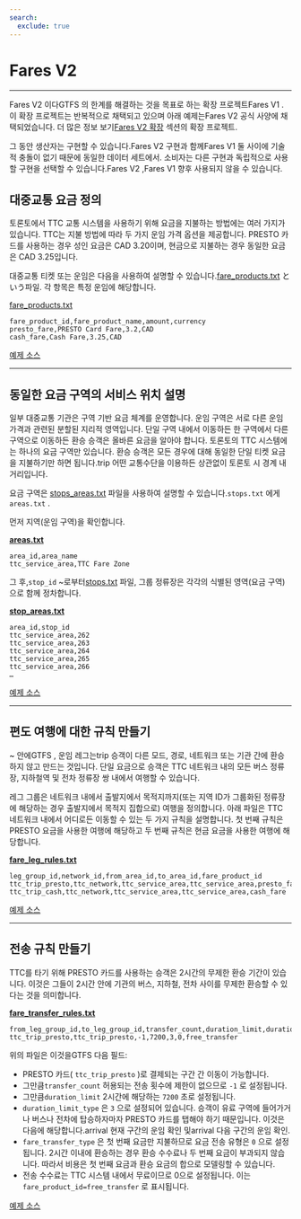 ```yaml
---
search:
  exclude: true
---
```


# Fares V2

<hr/>

Fares V2 이다GTFS 의 한계를 해결하는 것을 목표로 하는 확장 프로젝트Fares V1 . 이 확장 프로젝트는 반복적으로 채택되고 있으며 아래 예제는Fares V2 공식 사양에 채택되었습니다. 더 많은 정보 보기[Fares V2 확장](../../../extensions/fares-v2) 섹션의 확장 프로젝트.

그 동안 생산자는 구현할 수 있습니다.Fares V2 구현과 함께Fares V1 둘 사이에 기술적 충돌이 없기 때문에 동일한 데이터 세트에서. 소비자는 다른 구현과 독립적으로 사용할 구현을 선택할 수 있습니다.Fares V2 ,Fares V1 향후 사용되지 않을 수 있습니다.

## 대중교통 요금 정의

토론토에서 TTC 교통 시스템을 사용하기 위해 요금을 지불하는 방법에는 여러 가지가 있습니다. TTC는 지불 방법에 따라 두 가지 운임 가격 옵션을 제공합니다. PRESTO 카드를 사용하는 경우 성인 요금은 CAD 3.20이며, 현금으로 지불하는 경우 동일한 요금은 CAD 3.25입니다.

대중교통 티켓 또는 운임은 다음을 사용하여 설명할 수 있습니다.[fare_products.txt](../../reference/#fare_productstxt) という파일. 각 항목은 특정 운임에 해당합니다.

[fare_products.txt](../../reference/#fare_productstxt)

    fare_product_id,fare_product_name,amount,currency
    presto_fare,PRESTO Card Fare,3.2,CAD
    cash_fare,Cash Fare,3.25,CAD

[예제 소스](https://www.ttc.ca/Fares-and-passes)

<hr/>

## 동일한 요금 구역의 서비스 위치 설명

일부 대중교통 기관은 구역 기반 요금 체계를 운영합니다. 운임 구역은 서로 다른 운임 가격과 관련된 분할된 지리적 영역입니다. 단일 구역 내에서 이동하든 한 구역에서 다른 구역으로 이동하든 환승 승객은 올바른 요금을 알아야 합니다. 토론토의 TTC 시스템에는 하나의 요금 구역만 있습니다. 환승 승객은 모든 경우에 대해 동일한 단일 티켓 요금을 지불하기만 하면 됩니다.trip 어떤 교통수단을 이용하든 상관없이 토론토 시 경계 내 거리입니다.

요금 구역은 [stops_areas.txt](../../reference/#stops_areastxt) 파일을 사용하여 설명할 수 있습니다.`stops.txt` 에게`areas.txt` .

먼저 지역(운임 구역)을 확인합니다.

[**areas.txt**](../../reference/#areastxt)

    area_id,area_name
    ttc_service_area,TTC Fare Zone

그 후,`stop_id` \~로부터[stops.txt](../../reference/#stopstxt) 파일, 그룹 정류장은 각각의 식별된 영역(요금 구역)으로 함께 정차합니다.

[**stop_areas.txt**](../../reference/#stops_areastxt)

    area_id,stop_id
    ttc_service_area,262
    ttc_service_area,263
    ttc_service_area,264
    ttc_service_area,265
    ttc_service_area,266
    …

[예제 소스](http://opendata.toronto.ca/toronto.transit.commission/ttc-routes-and-schedules/OpenData_TTC_Schedules.zip)

<hr/>

## 편도 여행에 대한 규칙 만들기

\~ 안에GTFS , 운임 레그는trip 승객이 다른 모드, 경로, 네트워크 또는 기관 간에 환승하지 않고 만드는 것입니다. 단일 요금으로 승객은 TTC 네트워크 내의 모든 버스 정류장, 지하철역 및 전차 정류장 쌍 내에서 여행할 수 있습니다.

레그 그룹은 네트워크 내에서 출발지에서 목적지까지(또는 지역 ID가 그룹화된 정류장에 해당하는 경우 출발지에서 목적지 집합으로) 여행을 정의합니다. 아래 파일은 TTC 네트워크 내에서 어디로든 이동할 수 있는 두 가지 규칙을 설명합니다. 첫 번째 규칙은 PRESTO 요금을 사용한 여행에 해당하고 두 번째 규칙은 현금 요금을 사용한 여행에 해당합니다.

[**fare_leg_rules.txt**](../../reference/#fare_leg_rulestxt)

    leg_group_id,network_id,from_area_id,to_area_id,fare_product_id
    ttc_trip_presto,ttc_network,ttc_service_area,ttc_service_area,presto_fare
    ttc_trip_cash,ttc_network,ttc_service_area,ttc_service_area,cash_fare

[예제 소스](https://www.ttc.ca/Fares-and-passes)

<hr/>

## 전송 규칙 만들기

TTC를 타기 위해 PRESTO 카드를 사용하는 승객은 2시간의 무제한 환승 기간이 있습니다. 이것은 그들이 2시간 안에 기관의 버스, 지하철, 전차 사이를 무제한 환승할 수 있다는 것을 의미합니다.

[**fare_transfer_rules.txt**](../../reference/#fare_transfer_rulestxt)

    from_leg_group_id,to_leg_group_id,transfer_count,duration_limit,duration_limit_type,fare_transfer_type,fare_product_id
    ttc_trip_presto,ttc_trip_presto,-1,7200,3,0,free_transfer

위의 파일은 이것을GTFS 다음 필드:

- PRESTO 카드( `ttc_trip_presto` )로 결제되는 구간 간 이동이 가능합니다.
- 그만큼`transfer_count` 허용되는 전송 횟수에 제한이 없으므로 `-1` 로 설정됩니다.
- 그만큼`duration_limit` 2시간에 해당하는 `7200` 초로 설정됩니다.
- `duration_limit_type` 은 `3` 으로 설정되어 있습니다. 승객이 유료 구역에 들어가거나 버스나 전차에 탑승하자마자 PRESTO 카드를 탭해야 하기 때문입니다. 이것은 다음에 해당합니다.arrival 현재 구간의 운임 확인 및arrival 다음 구간의 운임 확인.
- `fare_transfer_type` 은 첫 번째 요금만 지불하므로 요금 전송 유형은 `0` 으로 설정됩니다. 2시간 이내에 환승하는 경우 환승 수수료나 두 번째 요금이 부과되지 않습니다. 따라서 비용은 첫 번째 요금과 환승 요금의 합으로 모델링할 수 있습니다.
- 전송 수수료는 TTC 시스템 내에서 무료이므로 0으로 설정됩니다. 이는 `fare_product_id=free_transfer` 로 표시됩니다.

[예제 소스](https://www.ttc.ca/Fares-and-passes/PRESTO-on-the-TTC/Two-hour-transfer)
